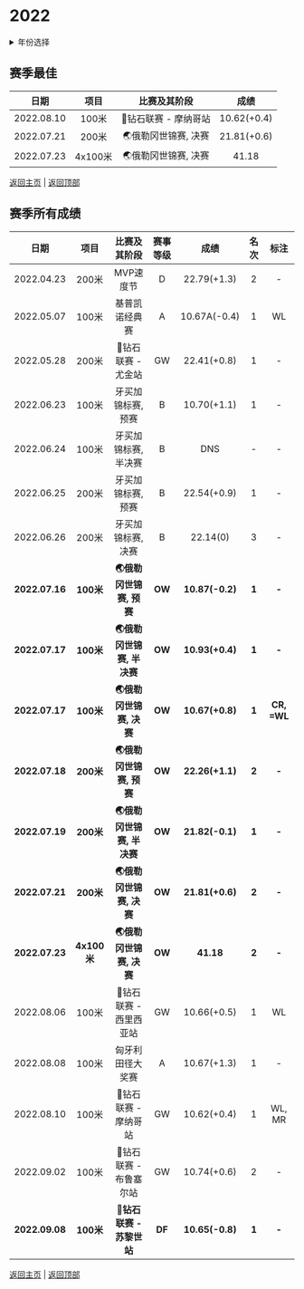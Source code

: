 # 2022

<details>
<summary>年份选择</summary>

- [2022](./2022.md)

- [2013](./2013.md)

- [2010](./2010.md)

</details>

## 赛季最佳

|    日期    |  项目   |     比赛及其阶段     |    成绩     |
| :--------: | :-----: | :------------------: | :---------: |
| 2022.08.10 |  100米  | 💎钻石联赛 - 摩纳哥站 | 10.62(+0.4) |
| 2022.07.21 |  200米  | 🌏俄勒冈世锦赛, 决赛  | 21.81(+0.6) |
| 2022.07.23 | 4x100米 | 🌏俄勒冈世锦赛, 决赛  |    41.18    |

[返回主页](../Profile.md) | [返回顶部](#2022)

## 赛季所有成绩

|      日期      |    项目     |       比赛及其阶段        | 赛事等级 |      成绩       | 名次  |    标注     |
| :------------: | :---------: | :-----------------------: | :------: | :-------------: | :---: | :---------: |
|   2022.04.23   |    200米    |         MVP速度节         |    D     |   22.79(+1.3)   |   2   |      -      |
|   2022.05.07   |    100米    |      基普凯诺经典赛       |    A     |  10.67A(-0.4)   |   1   |     WL      |
|   2022.05.28   |    200米    |    💎钻石联赛 - 尤金站     |    GW    |   22.41(+0.8)   |   1   |      -      |
|   2022.06.23   |    100米    |    牙买加锦标赛, 预赛     |    B     |   10.70(+1.1)   |   1   |      -      |
|   2022.06.24   |    100米    |   牙买加锦标赛, 半决赛    |    B     |       DNS       |   -   |      -      |
|   2022.06.25   |    200米    |    牙买加锦标赛, 预赛     |    B     |   22.54(+0.9)   |   1   |      -      |
|   2022.06.26   |    200米    |    牙买加锦标赛, 决赛     |    B     |    22.14(0)     |   3   |      -      |
| **2022.07.16** |  **100米**  |  **🌏俄勒冈世锦赛, 预赛**  |  **OW**  | **10.87(-0.2)** | **1** |    **-**    |
| **2022.07.17** |  **100米**  | **🌏俄勒冈世锦赛, 半决赛** |  **OW**  | **10.93(+0.4)** | **1** |    **-**    |
| **2022.07.17** |  **100米**  |  **🌏俄勒冈世锦赛, 决赛**  |  **OW**  | **10.67(+0.8)** | **1** | **CR, =WL** |
| **2022.07.18** |  **200米**  |  **🌏俄勒冈世锦赛, 预赛**  |  **OW**  | **22.26(+1.1)** | **2** |    **-**    |
| **2022.07.19** |  **200米**  | **🌏俄勒冈世锦赛, 半决赛** |  **OW**  | **21.82(-0.1)** | **1** |    **-**    |
| **2022.07.21** |  **200米**  |  **🌏俄勒冈世锦赛, 决赛**  |  **OW**  | **21.81(+0.6)** | **2** |    **-**    |
| **2022.07.23** | **4x100米** |  **🌏俄勒冈世锦赛, 决赛**  |  **OW**  |    **41.18**    | **2** |    **-**    |
|   2022.08.06   |    100米    |  💎钻石联赛 - 西里西亚站   |    GW    |   10.66(+0.5)   |   1   |     WL      |
|   2022.08.08   |    100米    |     匈牙利田径大奖赛      |    A     |   10.67(+1.3)   |   1   |      -      |
|   2022.08.10   |    100米    |   💎钻石联赛 - 摩纳哥站    |    GW    |   10.62(+0.4)   |   1   |   WL, MR    |
|   2022.09.02   |    100米    |  💎钻石联赛 - 布鲁塞尔站   |    GW    |   10.74(+0.6)   |   2   |      -      |
| **2022.09.08** |  **100米**  | **💎钻石联赛 - 苏黎世站**  |  **DF**  | **10.65(-0.8)** | **1** |    **-**    |

[返回主页](../Profile.md) | [返回顶部](#2022)